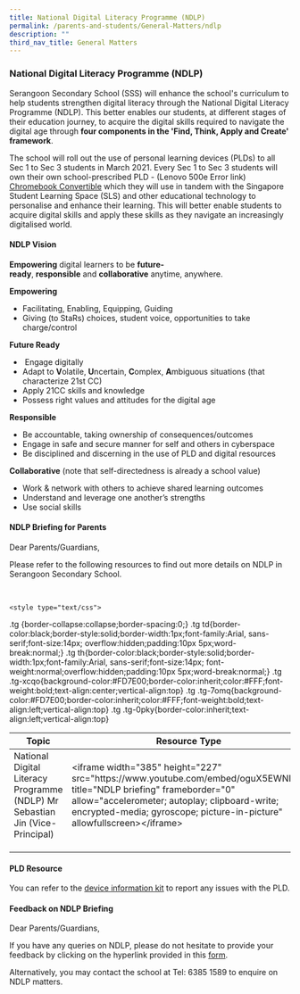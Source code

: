 ```yaml
---
title: National Digital Literacy Programme (NDLP)
permalink: /parents-and-students/General-Matters/ndlp
description: ""
third_nav_title: General Matters
---
```

### National Digital Literacy Programme (NDLP)
Serangoon Secondary School (SSS) will enhance the school's curriculum to help students strengthen digital literacy through the National Digital Literacy Programme (NDLP). This better enables our students, at different stages of their education journey, to acquire the digital skills required to navigate the digital age through **four components in the 'Find, Think, Apply and Create' framework**.

The school will roll out the use of personal learning devices (PLDs) to all Sec 1 to Sec 3 students in March 2021. Every Sec 1 to Sec 3 students will own their own school-prescribed PLD - (Lenovo 500e Error link) [Chromebook Convertible](https://www.youtube.com/watch?v=dRABMYgoQY0) which they will use in tandem with the Singapore Student Learning Space (SLS) and other educational technology to personalise and enhance their learning. This will better enable students to acquire digital skills and apply these skills as they navigate an increasingly digitalised world.

#### NDLP Vision
**Empowering** digital learners to be **future-ready**, **responsible** and **collaborative** anytime, anywhere.

  

**Empowering**

*   Facilitating, Enabling, Equipping, Guiding
*   Giving (to StaRs) choices, student voice, opportunities to take charge/control

**Future Ready**

*    Engage digitally
*   Adapt to **V**olatile, **U**ncertain, **C**omplex, **A**mbiguous situations (that characterize 21st CC)
*   Apply 21CC skills and knowledge
*   Possess right values and attitudes for the digital age

**Responsible**

*   Be accountable, taking ownership of consequences/outcomes
*   Engage in safe and secure manner for self and others in cyberspace
*   Be disciplined and discerning in the use of PLD and digital resources

**Collaborative** (note that self-directedness is already a school value)

*   Work & network with others to achieve shared learning outcomes
*   Understand and leverage one another’s strengths
*   Use social skills

#### NDLP Briefing for Parents 
Dear Parents/Guardians,  
  
Please refer to the following resources to find out more details on NDLP in Serangoon Secondary School.

<br>

	<style type="text/css">
.tg  {border-collapse:collapse;border-spacing:0;}
.tg td{border-color:black;border-style:solid;border-width:1px;font-family:Arial, sans-serif;font-size:14px;
  overflow:hidden;padding:10px 5px;word-break:normal;}
.tg th{border-color:black;border-style:solid;border-width:1px;font-family:Arial, sans-serif;font-size:14px;
  font-weight:normal;overflow:hidden;padding:10px 5px;word-break:normal;}
.tg .tg-xcqo{background-color:#FD7E00;border-color:inherit;color:#FFF;font-weight:bold;text-align:center;vertical-align:top}
.tg .tg-7omq{background-color:#FD7E00;border-color:inherit;color:#FFF;font-weight:bold;text-align:left;vertical-align:top}
.tg .tg-0pky{border-color:inherit;text-align:left;vertical-align:top}
</style>
<table class="tg">
<thead>
  <tr>
    <th class="tg-7omq">Topic</th>
    <th class="tg-xcqo">Resource Type</th>
  </tr>
</thead>
<tbody>
  <tr>
    <td class="tg-0pky">National Digital Literacy Programme (NDLP) Mr Sebastian Jin (Vice-Principal)</td>
    <td class="tg-0pky">&lt;iframe width="385" height="227" src="https://www.youtube.com/embed/oguX5EWNIno" title="NDLP briefing" frameborder="0" allow="accelerometer; autoplay; clipboard-write; encrypted-media; gyroscope; picture-in-picture" allowfullscreen&gt;&lt;/iframe&gt;</td>
  </tr>
  <tr>
    <td class="tg-0pky"></td>
    <td class="tg-0pky"></td>
  </tr>
  <tr>
    <td class="tg-0pky"></td>
    <td class="tg-0pky"></td>
  </tr>
  <tr>
    <td class="tg-0pky"></td>
    <td class="tg-0pky"></td>
  </tr>
</tbody>
</table>

#### PLD Resource
You can refer to the [device information kit](/files/SSS%20-%20Student%20Device%20Information%20Kit.pdf) to report any issues with the PLD.

#### Feedback on NDLP Briefing 
Dear Parents/Guardians,  
  
If you have any queries on NDLP, please do not hesitate to provide your feedback by clicking on the hyperlink provided in this [form](https://form.gov.sg/#!/6004f8860a4eb30011a65395).

Alternatively, you may contact the school at Tel: 6385 1589 to enquire on NDLP matters.